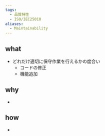 ```yaml
---
tags:
  - 品質特性
  - ISO/IEC25010
aliases:
  - Maintainability
---
```

## what
- どれだけ適切に保守作業を行えるかの度合い
	- コードの修正
	- 機能追加
## why
- 
## how
- 